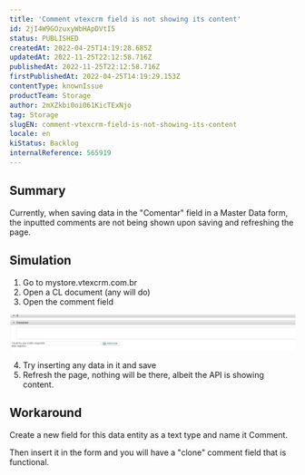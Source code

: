 ```yaml
---
title: 'Comment vtexcrm field is not showing its content'
id: 2jI4W9GOzuxyWbHApDVtI5
status: PUBLISHED
createdAt: 2022-04-25T14:19:28.685Z
updatedAt: 2022-11-25T22:12:58.716Z
publishedAt: 2022-11-25T22:12:58.716Z
firstPublishedAt: 2022-04-25T14:19:29.153Z
contentType: knownIssue
productTeam: Storage
author: 2mXZkbi0oi061KicTExNjo
tag: Storage
slugEN: comment-vtexcrm-field-is-not-showing-its-content
locale: en
kiStatus: Backlog
internalReference: 565919
---
```


## Summary



Currently, when saving data in the "Comentar" field in a Master Data form, the inputted comments are not being shown upon saving and refreshing the page.









## Simulation





1. Go to mystore.vtexcrm.com.br
2. Open a CL document (any will do)
3. Open the comment field


 ![](https://raw.githubusercontent.com/vtexdocs/help-center-content/refs/heads/main/docs/en/known-issues/Storage/comment-vtexcrm-field-is-not-showing-its-content_1.png)


4. Try inserting any data in it and save
5. Refresh the page, nothing will be there, albeit the API is showing content.








## Workaround



Create a new field for this data entity as a text type and name it Comment.

Then insert it in the form and you will have a "clone" comment field that is functional.

